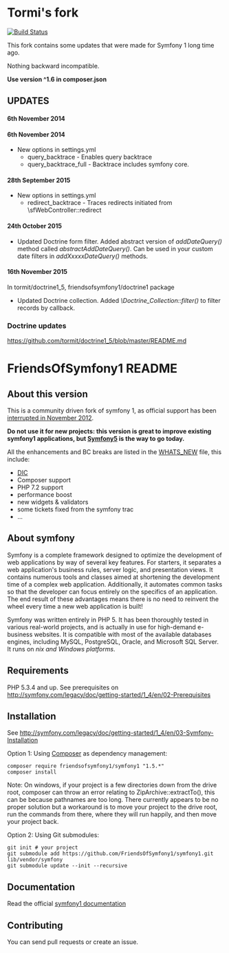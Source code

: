 Tormi's fork
============

[![Build Status](https://travis-ci.org/tormit/symfony1_5.svg?branch=master)](https://travis-ci.org/tormit/symfony1_5)

This fork contains some updates that were made for Symfony 1 long time ago.

Nothing backward incompatible.

**Use version ^1.6 in composer.json**

UPDATES
--------

#### 6th November 2014


#### 6th November 2014
* New options in settings.yml
    * query_backtrace - Enables query backtrace
    * query_backtrace_full - Backtrace includes symfony core.


#### 28th September 2015
* New options in settings.yml
    * redirect_backtrace - Traces redirects initiated from \sfWebController::redirect
    
#### 24th October 2015
* Updated Doctrine form filter. Added abstract version of _addDateQuery()_ method called _abstractAddDateQuery()_. 
Can be used in your custom date filters in _addXxxxxDateQuery()_ methods.


#### 16th November 2015

In tormit/doctrine1_5, friendsofsymfony1/doctrine1 package
* Updated Doctrine collection. Added _\Doctrine_Collection::filter()_ to filter records by callback.

### Doctrine updates 
https://github.com/tormit/doctrine1_5/blob/master/README.md


FriendsOfSymfony1 README
=========================

About this version
------------------

This is a community driven fork of symfony 1, as official support has been [interrupted in November 2012](http://symfony.com/blog/symfony-1-4-end-of-maintenance-what-does-it-mean).

**Do not use it for new projects: this version is great to improve existing symfony1 applications, but [Symfony5](http://symfony.com/) is the way to go today.**

All the enhancements and BC breaks are listed in the [WHATS_NEW](https://github.com/FriendsOfSymfony1/symfony1/blob/master/WHATS_NEW.md) file, this include:

- [DIC](https://github.com/FriendsOfSymfony1/symfony1/wiki/ServiceContainer)
- Composer support
- PHP 7.2 support
- performance boost
- new widgets & validators
- some tickets fixed from the symfony trac
- ...

About symfony
-------------

Symfony is a complete framework designed to optimize the development of web applications by way of several key features.
For starters, it separates a web application's business rules, server logic, and presentation views.
It contains numerous tools and classes aimed at shortening the development time of a complex web application.
Additionally, it automates common tasks so that the developer can focus entirely on the specifics of an application.
The end result of these advantages means there is no need to reinvent the wheel every time a new web application is built!

Symfony was written entirely in PHP 5.
It has been thoroughly tested in various real-world projects, and is actually in use for high-demand e-business websites.
It is compatible with most of the available databases engines, including MySQL, PostgreSQL, Oracle, and Microsoft SQL Server.
It runs on *nix and Windows platforms*.

Requirements
------------

PHP 5.3.4 and up. See prerequisites on http://symfony.com/legacy/doc/getting-started/1_4/en/02-Prerequisites

Installation
------------

See http://symfony.com/legacy/doc/getting-started/1_4/en/03-Symfony-Installation

Option 1: Using [Composer](http://getcomposer.org/doc/00-intro.md) as dependency management:

    composer require friendsofsymfony1/symfony1 "1.5.*"
    composer install
    
Note: On windows, if your project is a few directories down from the drive root, composer can throw an error  relating to ZipArchive::extractTo(), this can be because pathnames are too long. There currently appears to be no proper solution but a workaround is to move your project to the drive root, run the commands from there, where they will run happily, and then move your project back. 

Option 2: Using Git submodules:
  
    git init # your project
    git submodule add https://github.com/FriendsOfSymfony1/symfony1.git lib/vendor/symfony
    git submodule update --init --recursive

Documentation
-------------

Read the official [symfony1 documentation](http://symfony.com/legacy)

Contributing
------------

You can send pull requests or create an issue.
